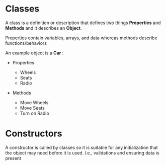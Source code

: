 # Classes

A class is a definition or description that defines two things **Properties** and **Methods** and it describes an **Object**.

Properties contain variables, arrays, and data whereas methods describe functions/behaviors

An example object is a **Car** :

* Properties
  * Wheels
  * Seats
  * Radio

* Methods
  * Move Wheels
  * Move Seats
  * Turn on Radio


# Constructors

A constructor is called by classes so it is suitable for any initialization that the object may need before it is used. I.e., validations and ensuring data is present
